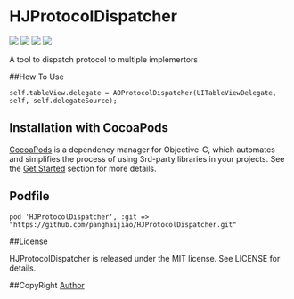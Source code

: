 # HJProtocolDispatcher

![](https://img.shields.io/badge/build-passing-brightgreen.svg)
![](https://img.shields.io/badge/pod-v0.4.1-blue.svg)
![](https://img.shields.io/badge/language-objc-5787e5.svg)
![](https://img.shields.io/badge/license-MIT-brightgreen.svg)  

A tool to dispatch protocol to multiple implemertors

##How To Use

```
self.tableView.delegate = AOProtocolDispatcher(UITableViewDelegate, self, self.delegateSource);
```

## Installation with CocoaPods

[CocoaPods](http://cocoapods.org/) is a dependency manager for Objective-C, which automates and simplifies the process of using 3rd-party libraries in your projects. See the [Get Started](http://cocoapods.org/#get_started) section for more details.

## Podfile

```
pod 'HJProtocolDispatcher', :git => "https://github.com/panghaijiao/HJProtocolDispatcher.git"
```


##License

HJProtocolDispatcher is released under the MIT license. See LICENSE for details.

##CopyRight
[Author](https://github.com/alessandroorru/AOMultiproxier)


